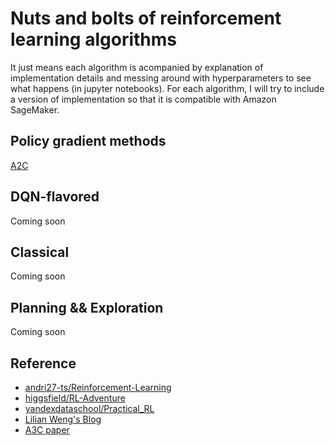 # Nuts and bolts of reinforcement learning algorithms

It just means each algorithm is acompanied by explanation of 
implementation details and messing around with hyperparameters 
to see what happens (in jupyter notebooks).
For each algorithm, I will try to include a version of implementation so 
that it is compatible with Amazon SageMaker. 

## Policy gradient methods
[A2C](./A2C)

## DQN-flavored
Coming soon

## Classical 
Coming soon

## Planning && Exploration 
Coming soon 

## Reference
* [andri27-ts/Reinforcement-Learning](https://github.com/andri27-ts/Reinforcement-Learning)
* [higgsfield/RL-Adventure](https://github.com/higgsfield/RL-Adventure)
* [yandexdataschool/Practical_RL](https://github.com/yandexdataschool/Practical_RL)
* [Lilian Weng's Blog](https://lilianweng.github.io/lil-log/2018/04/08/policy-gradient-algorithms.html)
* [A3C paper](https://arxiv.org/abs/1602.01783)




